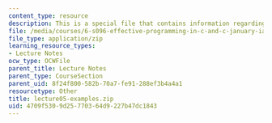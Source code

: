 ```yaml
---
content_type: resource
description: This is a special file that contains information regarding lecture 5.
file: /media/courses/6-s096-effective-programming-in-c-and-c-january-iap-2014/4709f5309d25770364d9227b47dc1843_lecture05-examples.zip
file_type: application/zip
learning_resource_types:
- Lecture Notes
ocw_type: OCWFile
parent_title: Lecture Notes
parent_type: CourseSection
parent_uid: 8f24f800-582b-70a7-fe91-288ef3b4a4a1
resourcetype: Other
title: lecture05-examples.zip
uid: 4709f530-9d25-7703-64d9-227b47dc1843
---
```

